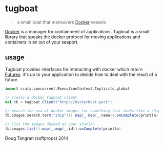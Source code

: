 # tugboat

> a small boat that maneuvers [Docker](http://www.docker.com/) vessels

[Docker](http://www.docker.com/) is a manager for containment of applications. Tugboat is a small library
that speaks the docker protocol for moving applications and containers in an out of your seaport.

## usage

Tugboat provides interfaces for interacting with docker which return [Futures](http://www.scala-lang.org/api/current/index.html#scala.concurrent.Future).
It's up to your application to deside how to deal with the result of a future.

```scala
import scala.concurrent.ExecutionContext.Implicits.global

// create a docker tugboat client
val tb = tugboat.Client("http://dockerhost:port")

// search the sea of docker images for something that looks like a ship
tb.images.search.term("ship")().map(_.map(_.name)).onComplete(println)

// list the images docked at your station
tb.images.list().map(_.map(_.id)).onComplete(println)
```

Doug Tangren (softprops) 2014
